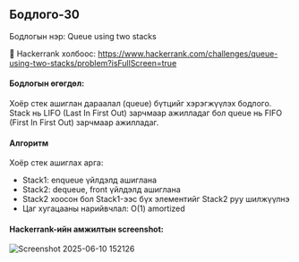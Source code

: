 ## Бодлого-30
Бодлогын нэр: Queue using two stacks

🔗 Hackerrank холбоос: https://www.hackerrank.com/challenges/queue-using-two-stacks/problem?isFullScreen=true

#### Бодлогын өгөгдөл:
Хоёр стек ашиглан дараалал (queue) бүтцийг хэрэгжүүлэх бодлого. Stack нь LIFO (Last In First Out) зарчмаар ажилладаг бол queue нь FIFO (First In First Out) зарчмаар ажилладаг.

#### Алгоритм
Хоёр стек ашиглах арга:
- Stack1: enqueue үйлдэлд ашиглана
- Stack2: dequeue, front үйлдэлд ашиглана
- Stack2 хоосон бол Stack1-ээс бүх элементийг Stack2 руу шилжүүлнэ
- Цаг хугацааны нарийвчлал: O(1) amortized

#### Hackerrank-ийн амжилтын screenshot:
![Screenshot 2025-06-10 152126](https://github.com/user-attachments/assets/8b8c0571-0f4d-499e-bf43-ffed9354152d)
